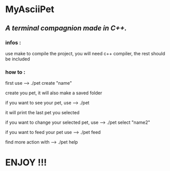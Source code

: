 # **MyAsciiPet**
## *A terminal compagnion made in C++.*

### infos :
  use make to compile the project, you will need c++ compiler, the rest should be included

### how to :
first use -->
./pet create "name"

create you pet, it will also make a saved folder

if you want to see your pet, use -->
./pet

it will print the last pet you selected
 
if you want to change your selected pet, use -->
./pet select "name2"

if you want to feed your pet use -->
./pet feed

find more action with -->
./pet help
  
# ENJOY !!!

